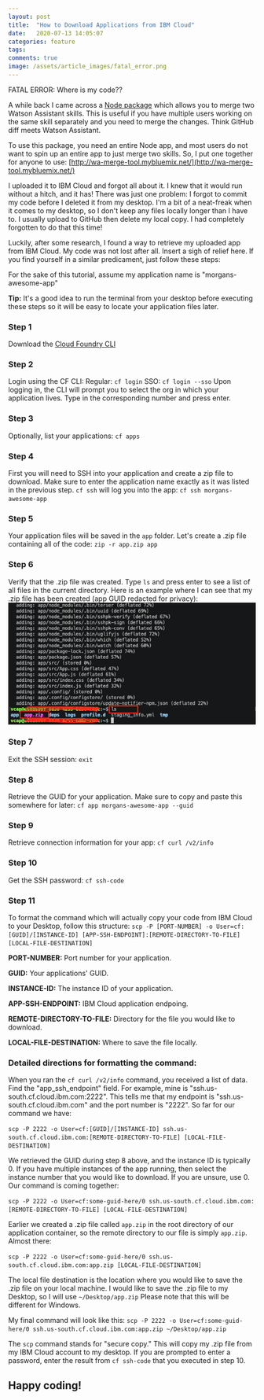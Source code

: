 ```yaml
---
layout: post
title:  "How to Download Applications from IBM Cloud"
date:   2020-07-13 14:05:07
categories: feature
tags:
comments: true
image: /assets/article_images/fatal_error.png
---
```

FATAL ERROR: Where is my code??

A while back I came across a [Node package](https://www.npmjs.com/package/watson-assistant-skills-merger) which allows you to merge two Watson Assistant skills. This is useful if you have multiple users working on the same skill separately and you need to merge the changes. Think GitHub diff meets Watson Assistant.

To use this package, you need an entire Node app, and most users do not want to spin up an entire app to just merge two skills. So, I put one together for anyone to use: [http://wa-merge-tool.mybluemix.net/](http://wa-merge-tool.mybluemix.net/)

I uploaded it to IBM Cloud and forgot all about it. I knew that it would run without a hitch, and it has! There was just one problem: I forgot to commit my code before I deleted it from my desktop. I'm a bit of a neat-freak when it comes to my desktop, so I don't keep any files locally longer than I have to. I usually upload to GitHub then delete my local copy. I had completely forgotten to do that this time!

Luckily, after some research, I found a way to retrieve my uploaded app from IBM Cloud. My code was not lost after all. Insert a sigh of relief here. If you find yourself in a similar predicament, just follow these steps:

For the sake of this tutorial, assume my application name is "morgans-awesome-app"

**Tip:** It's a good idea to run the terminal from your desktop before executing these steps so it will be easy to locate your application files later.

### Step 1
Download the [Cloud Foundry CLI](https://docs.cloudfoundry.org/cf-cli/install-go-cli.html)

### Step 2
Login using the CF CLI:
Regular: `cf login`
SSO: `cf login --sso`
Upon logging in, the CLI will prompt you to select the org in which your application lives. Type in the corresponding number and press enter.

### Step 3
Optionally, list your applications:
`cf apps`

### Step 4
First you will need to SSH into your application and create a zip file to download. Make sure to enter the application name exactly as it was listed in the previous step. `cf ssh` will log you into the app:
`cf ssh morgans-awesome-app`

### Step 5
Your application files will be saved in the `app` folder. Let's create a .zip file containing all of the code:
`zip -r app.zip app`

### Step 6
Verify that the .zip file was created. Type `ls` and press enter to see a list of all files in the current directory. Here is an example where I can see that my .zip file has been created (app GUID redacted for privacy):
[![](/assets/article_images/ls-example.png)](/assets/article_images/ls-example.png)

### Step 7
Exit the SSH session:
`exit`

### Step 8
Retrieve the GUID for your application. Make sure to copy and paste this somewhere for later:
`cf app morgans-awesome-app --guid`

### Step 9
Retrieve connection information for your app:
`cf curl /v2/info`

### Step 10
Get the SSH password:
`cf ssh-code`

### Step 11
To format the command which will actually copy your code from IBM Cloud to your Desktop, follow this structure:
`scp -P [PORT-NUMBER] -o User=cf:[GUID]/[INSTANCE-ID] [APP-SSH-ENDPOINT]:[REMOTE-DIRECTORY-TO-FILE] [LOCAL-FILE-DESTINATION]`

**PORT-NUMBER:** Port number for your application.

**GUID:** Your applications' GUID.

**INSTANCE-ID:** The instance ID of your application.

**APP-SSH-ENDPOINT:** IBM Cloud application endpoing.

**REMOTE-DIRECTORY-TO-FILE:** Directory for the file you would like to download.

**LOCAL-FILE-DESTINATION:** Where to save the file locally.

### Detailed directions for formatting the command:

When you ran the `cf curl /v2/info` command, you received a list of data. Find the "app_ssh_endpoint" field. For example, mine is "ssh.us-south.cf.cloud.ibm.com:2222". This tells me that my endpoint is "ssh.us-south.cf.cloud.ibm.com" and the port number is "2222". So far for our command we have:

`scp -P 2222 -o User=cf:[GUID]/[INSTANCE-ID] ssh.us-south.cf.cloud.ibm.com:[REMOTE-DIRECTORY-TO-FILE] [LOCAL-FILE-DESTINATION]`

We retrieved the GUID during step 8 above, and the instance ID is typically 0. If you have multiple instances of the app running, then select the instance number that you would like to download. If you are unsure, use 0. Our command is coming together:

`scp -P 2222 -o User=cf:some-guid-here/0 ssh.us-south.cf.cloud.ibm.com:[REMOTE-DIRECTORY-TO-FILE] [LOCAL-FILE-DESTINATION]`

Earlier we created a .zip file called `app.zip` in the root directory of our application container, so the remote directory to our file is simply `app.zip`. Almost there:

`scp -P 2222 -o User=cf:some-guid-here/0 ssh.us-south.cf.cloud.ibm.com:app.zip [LOCAL-FILE-DESTINATION]`

The local file destination is the location where you would like to save the .zip file on your local machine. I would like to save the .zip file to my Desktop, so I will use `~/Desktop/app.zip` Please note that this will be different for Windows.

My final command will look like this:
`scp -P 2222 -o User=cf:some-guid-here/0 ssh.us-south.cf.cloud.ibm.com:app.zip ~/Desktop/app.zip`

The `scp` command stands for "secure copy." This will copy my .zip file from my IBM Cloud account to my desktop. If you are prompted to enter a password, enter the result from `cf ssh-code` that you executed in step 10.

## Happy coding!
